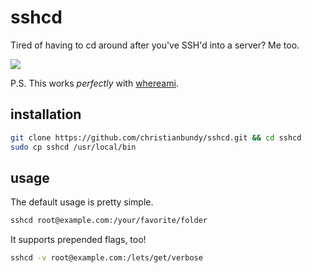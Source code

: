 # sshcd

Tired of having to cd around after you've SSH'd into a server? Me too.

![](http://i.imgur.com/rLvUvxU.png?1)

P.S. This works *perfectly* with [whereami](https://github.com/christianbundy/whereami).

## installation

```sh
git clone https://github.com/christianbundy/sshcd.git && cd sshcd
sudo cp sshcd /usr/local/bin
```

## usage

The default usage is pretty simple.

```sh
sshcd root@example.com:/your/favorite/folder
```

It supports prepended flags, too!

```sh
sshcd -v root@example.com:/lets/get/verbose
```
